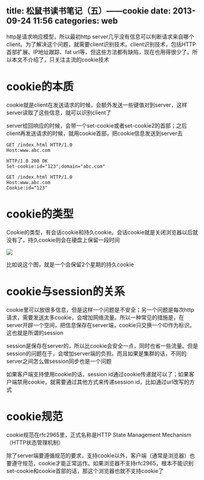 title: 松鼠书读书笔记（五）——cookie
date: 2013-09-24 11:56
categories: web
---
http是请求响应模型，所以最初http server几乎没有信息可以判断请求来自哪个client。为了解决这个问题，就需要client识别技术。client识别技术，包括HTTP首部扩展、IP地址跟踪、fat url等，但这些方法都有缺陷，现在也用得很少了。所以本文不介绍了，只关注主流的cookie技术 
<!--more-->

# cookie的本质

cookie就是client在发送请求的时候，会额外发送一些键值对到server，这样server读取了这些信息，就可以识别client了 

server给回响应的时候，会带一个set-cookie或者set-cookie2的首部；之后client再发送请求的时候，就用cookie首部，把cookie信息发送到server去

```
GET /index.html HTTP/1.0
Host:www.abc.com
```

```
HTTP/1.0 200 OK
Set-cookie:id="123";domain="abc.com"
```

```
GET /index.html HTTP/1.0
Host:www.abc.com
Cookie:id="123"
```

# cookie的类型

Cookie的类型，有会话cookie和持久cookie。会话cookie就是关闭浏览器以后就没有了，持久cookie则会在硬盘上保留一段时间 

![](http://dl.iteye.com/upload/attachment/0079/5357/180db7a5-6ea9-36cf-845b-646cd972bbb7.jpg)

比如说这个图，就是一个会保留2个星期的持久cookie 

# cookie与session的关系

cookie里可以放很多信息，但是这样一个问题是不安全；另一个问题是每次http请求，需要发送太多cookie，会增加网络流量。所以一种常见的措施是，在server开辟一个空间，把信息保存在server端，cookie只交换一个ID作为标识。这也就是所谓的session 

session是保存在server的，所以比cookie会安全一点，同时也省一些流量。但是session的问题在于，会增加server端的负担。而且如果是集群的话，不同的server之间怎么做session同步也是一个问题 

如果客户端支持使用cookie的话，session id通过cookie传递就可以了；如果客户端禁用cookie，就需要通过其他方式来传递session id，比如通过url改写的方式 

# cookie规范

cookie规范在rfc2965里，正式名称是HTTP State Management Mechanism（HTTP状态管理机制） 

除了server端要遵循规范的要求，支持cookie以外，客户端（通常是浏览器）也要遵守规范，cookie才能正常运作。如果浏览器不支持rfc2965，根本不能识别set-cookie和cookie首部的话，那这个浏览器也就不支持cookie了